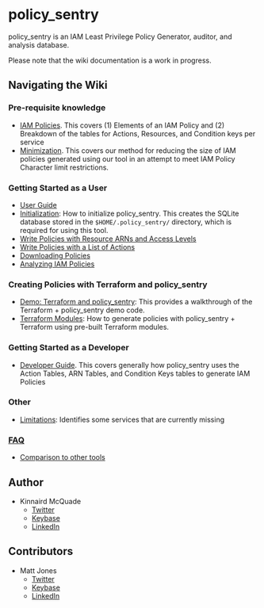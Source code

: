 # policy_sentry

policy_sentry is an IAM Least Privilege Policy Generator, auditor, and analysis database.

Please note that the wiki documentation is a work in progress.

## Navigating the Wiki

### Pre-requisite knowledge
  * [IAM Policies](IAM-Policies). This covers (1) Elements of an IAM Policy and (2) Breakdown of the tables for Actions, Resources, and Condition keys per service
  * [Minimization](Minimization). This covers our method for reducing the size of IAM policies generated using our tool in an attempt to meet IAM Policy Character limit restrictions.

### Getting Started as a User
  * [User Guide](User-Guide)
  * [Initialization](Initializing-policy_sentry): How to initialize policy_sentry. This creates the SQLite database stored in the `$HOME/.policy_sentry/` directory, which is required for using this tool.
  * [Write Policies with Resource ARNs and Access Levels](Writing-IAM-Policies-with-Resource-ARNs-and-Access-Levels)
  * [Write Policies with a List of Actions](Writing-IAM-Policies-with-a-List-of-Actions)
  * [Downloading Policies](Downloading-Policies)
  * [Analyzing IAM Policies](Analyzing-IAM-Policies)

### Creating Policies with Terraform and policy_sentry
  * [Demo: Terraform and policy_sentry](Terraform-Usage-Demo): This provides a walkthrough of the Terraform + policy_sentry demo code. 
  * [Terraform Modules](Terraform-Modules): How to generate policies with policy_sentry + Terraform using pre-built Terraform modules.

### Getting Started as a Developer
* [Developer Guide](Developer-Guide). This covers generally how policy_sentry uses the Action Tables, ARN Tables, and Condition Keys tables to generate IAM Policies

### Other
* [Limitations](Limitations): Identifies some services that are currently missing

### [FAQ](FAQ)
* [Comparison to other tools](Comparison-to-other-tools)

## Author

* Kinnaird McQuade
  - [Twitter](https://twitter.com/kmcquade3)
  - [Keybase](https://keybase.io/kmcquade)
  - [LinkedIn](https://www.linkedin.com/in/kinnairdmcquade/)

## Contributors

* Matt Jones
  - [Twitter](https://twitter.com/CaffeinatedEng)
  - [Keybase](https://keybase.io/urlugal)
  - [LinkedIn](https://www.linkedin.com/in/mattyjones/)